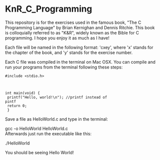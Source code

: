 # KnR_C_Programming 
<p>This repository is for the exercises used in the famous book, "The
C Programming Language" by Brian Kernighan and Dennis Ritchie. This book is colloquially referred to as "K&R", widely known as the Bible for C programming. I hope you enjoy it as much as I have!</p>

<p>Each file will be named in the following format: 'cxey', where 'x' stands for the chapter of the book, and 'y' stands for the exercise number. </p>

<p>Each C file was compiled in the terminal on Mac OSX. You can compile and run your programs from the terminal following these steps:</p>

<code>#include <stdio.h>

int main(void) { </br>
   printf("Hello, world!\n"); //printf instead of pintf</br>
   return 0;</br>
}</code>

<p>Save a file as HelloWorld.c and type in the terminal:</br>

gcc -o HelloWorld HelloWorld.c</br>
Afterwards just run the executable like this:</br>

./HelloWorld</br>

You should be seeing Hello World!
</p>